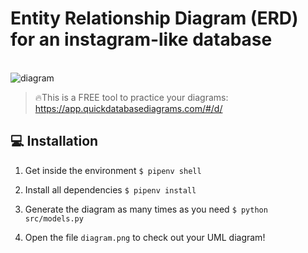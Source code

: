 # Entity Relationship Diagram (ERD) for an instagram-like database
\
![diagram](https://user-images.githubusercontent.com/88908436/186711289-ae328810-e555-49da-aa12-d06d27ab2b66.png)

> 🔥This is a FREE tool to practice your diagrams: <https://app.quickdatabasediagrams.com/#/d/>

## 💻 Installation

1. Get inside the environment `$ pipenv shell`

2. Install all dependencies `$ pipenv install`

3. Generate the diagram as many times as you need `$ python src/models.py`

4. Open the file `diagram.png` to check out your UML diagram!

